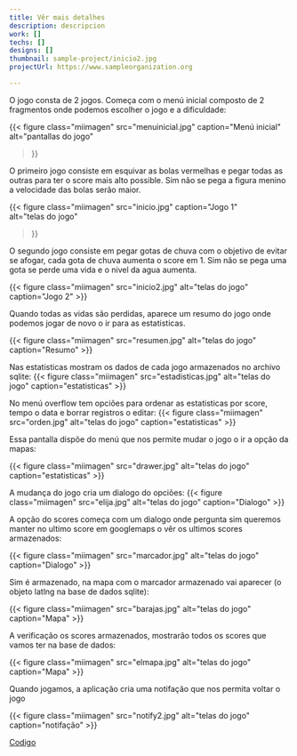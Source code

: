 ```yaml
---
title: Vêr mais detalhes
description: descripcion
work: []
techs: []
designs: []
thumbnail: sample-project/inicio2.jpg
projectUrl: https://www.sampleorganization.org

---
```


O jogo consta de 2 jogos. Começa com o menú inicial composto de 2 fragmentos onde podemos escolher o jogo e a dificuldade:

{{< figure class="miimagen" src="menuinicial.jpg" caption="Menú inicial" alt="pantallas do jogo"  
  >}}

O primeiro jogo consiste em esquivar as bolas vermelhas e pegar todas as outras para ter o score mais alto possible. Sim não se pega a figura menino a velocidade das bolas serão maior.

{{< figure class="miimagen" src="inicio.jpg" caption="Jogo 1"  
 alt="telas do jogo"  
  >}}

O segundo jogo consiste em pegar gotas de chuva com o objetivo de evitar se afogar, cada gota de chuva aumenta o score em 1. Sim não se pega uma gota se perde uma vida e o nivel da agua aumenta.


{{< figure class="miimagen"  src="inicio2.jpg" 
 alt="telas do jogo"   caption="Jogo 2"   >}}

Quando todas as vidas são perdidas, aparece um resumo do jogo onde podemos jogar de novo o ir para as estatisticas.

{{< figure class="miimagen"  src="resumen.jpg" 
 alt="telas do jogo"   caption="Resumo"   >}}

Nas estatisticas mostram os dados de cada jogo armazenados no archivo sqlite:
{{< figure class="miimagen"  src="estadisticas.jpg" 
  alt="telas do jogo"   caption="estatisticas"   >}}

No menú overflow tem opciões para ordenar as estatisticas por score, tempo o data e borrar registros o editar:
{{< figure class="miimagen"  src="orden.jpg" 
   alt="telas do jogo"   caption="estatisticas"   >}}

Essa pantalla dispõe do menú que nos permite mudar o jogo o ir a opção da mapas:

{{< figure class="miimagen"  src="drawer.jpg" 
 alt="telas do jogo"   caption="estatisticas"   >}}

A mudança do jogo cria um dialogo do opciões:
 {{< figure class="miimagen"  src="elija.jpg" 
 alt="telas do jogo" caption="Dialogo"   >}}

A opção do scores começa com um dialogo onde pergunta sim queremos manter no ultimo score em googlemaps o vêr os ultimos scores armazenados:

 {{< figure class="miimagen"  src="marcador.jpg" 
 alt="telas do jogo"   caption="Dialogo"   >}}

Sim é armazenado, na mapa com o marcador armazenado vai aparecer (o objeto latlng na base de dados sqlite):

 {{< figure class="miimagen"  src="barajas.jpg" 
 alt="telas do jogo"   caption="Mapa"   >}}

A verificação os scores armazenados, mostrarão todos os scores que vamos ter na base de dados:

  {{< figure class="miimagen"  src="elmapa.jpg" 
alt="telas do jogo"  caption="Mapa"   >}}

Quando jogamos, a aplicação cria uma notifação que nos permita voltar o jogo

  {{< figure class="miimagen"  src="notify2.jpg" 
 alt="telas do jogo"   caption="notifação"   >}}


[Codigo](https://www.dropbox.com/s/gtfygi2p700l9dl/AndroidGameBolitas-master.rar?dl=0)


